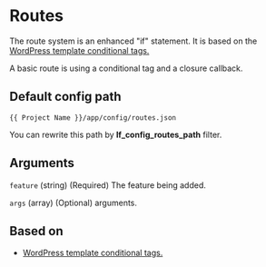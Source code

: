 Routes
===

The route system is an enhanced "if" statement. It is based on the [WordPress template conditional tags.](https://codex.wordpress.org/Conditional_Tags)

A basic route is using a conditional tag and a closure callback.

Default config path
---
`{{ Project Name }}/app/config/routes.json`

You can rewrite this path by __lf\_config\_routes\_path__ filter.

Arguments
---
`feature`
(string) (Required) The feature being added.

`args` (array) (Optional) arguments.

Based on
---
* [WordPress template conditional tags.](https://codex.wordpress.org/Conditional_Tags)